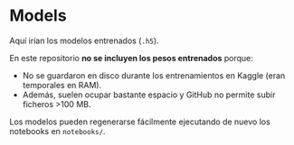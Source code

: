 # Models

Aquí irían los modelos entrenados (`.h5`).

En este repositorio **no se incluyen los pesos entrenados** porque:
- No se guardaron en disco durante los entrenamientos en Kaggle (eran temporales en RAM).  
- Además, suelen ocupar bastante espacio y GitHub no permite subir ficheros >100 MB.

Los modelos pueden regenerarse fácilmente ejecutando de nuevo los notebooks en `notebooks/`.  
